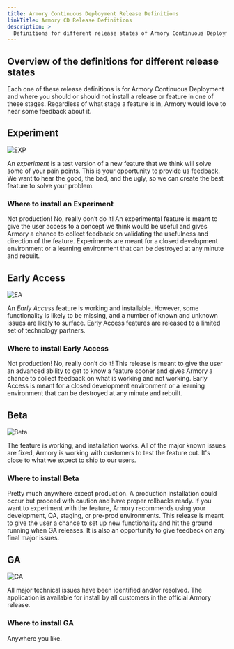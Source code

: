 ```yaml
---
title: Armory Continuous Deployment Release Definitions
linkTitle: Armory CD Release Definitions
description: >
  Definitions for different release states of Armory Continuous Deployment Self-Hosted or Managed
---
```


## Overview of the definitions for different release states

Each one of these release definitions is for Armory Continuous Deployment and where you should or should not install a release or feature in one of these stages. Regardless of what stage a feature is in, Armory would love to hear some feedback about it.

## Experiment

![EXP](/images/exp.svg)

An _experiment_ is a test version of a new feature that we think will solve some of your pain points. This is your opportunity to provide us feedback. We want to hear the good, the bad, and the ugly, so we can create the best feature to solve your problem.

### Where to install an Experiment

Not production! No, really don’t do it! An experimental feature is meant to give the user access to a concept we think would be useful and gives Armory a chance to collect feedback on validating the usefulness and direction of the feature. Experiments are meant for a closed development environment or a learning environment that can be destroyed at any minute and rebuilt.

## Early Access

![EA](/images/ea.svg)

An _Early Access_ feature is working and installable. However, some functionality is likely to be missing, and a number of known and unknown issues are likely to surface. Early Access features are released to a limited set of technology partners.

### Where to install Early Access

Not production! No, really don’t do it! This release is meant to give the user an advanced ability to get to know a feature sooner and gives Armory a chance to collect feedback on what is working and not working. Early Access is meant for a closed development environment or a learning environment that can be destroyed at any minute and rebuilt.

## Beta

![Beta](/images/beta.svg)

The feature is working, and installation works. All of the major known issues are fixed, Armory is working with customers to test the feature out. It's close to what we expect to ship to our users.

### Where to install Beta

Pretty much anywhere except production. A production installation could occur but proceed with caution and have proper rollbacks ready. If you want to experiment with the feature, Armory recommends using your development, QA, staging, or pre-prod environments. This release is meant to give the user a chance to set up new functionality and hit the ground running when GA releases. It is also an opportunity to give feedback on any final major issues.

## GA

![GA](/images/ga.svg)

All major technical issues have been identified and/or resolved. The application is available for install by all customers in the official Armory release.

### Where to install GA

Anywhere you like.
